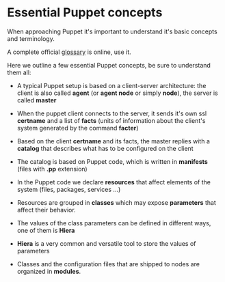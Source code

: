 # Essential Puppet concepts

When approaching Puppet it's important to understand it's basic concepts and terminology.

A complete official [glossary](http://docs.puppetlabs.com/references/glossary.html) is online, use it.

Here we outline a few essential Puppet concepts, be sure to understand them all:

- A typical Puppet setup is based on a client-server architecture: the client is also called **agent** (or **agent node** or simply **node**), the server is called **master**
- When the puppet client connects to the server, it sends it's own ssl **certname** and a list of **facts** (units of information about the client's system generated by the command **facter**)
- Based on the client **certname** and its facts, the master replies with a **catalog** that describes what has to be configured on the client
- The catalog is based on Puppet code, which is written in **manifests** (files with **.pp** extension)
- In the Puppet code we declare **resources** that affect elements of the system (files, packages, services ...)
- Resources are grouped in **classes** which may expose **parameters** that affect their behavior.
- The values of the class parameters can be defined in different ways, one of them is **Hiera**
- **Hiera** is a very common and versatile tool to store the values of parameters

- Classes and the configuration files that are shipped to nodes are organized in **modules**.

